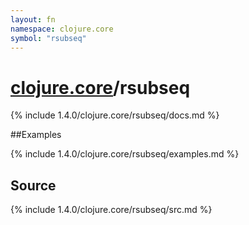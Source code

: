```yaml
---
layout: fn
namespace: clojure.core
symbol: "rsubseq"
---
```


# [clojure.core](../)/rsubseq

{% include 1.4.0/clojure.core/rsubseq/docs.md %}

##Examples

{% include 1.4.0/clojure.core/rsubseq/examples.md %}
## Source
{% include 1.4.0/clojure.core/rsubseq/src.md %}

